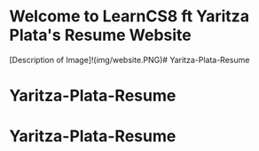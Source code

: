 # Welcome to LearnCS8 ft Yaritza Plata's Resume Website
[Description of Image]!(img/website.PNG)# Yaritza-Plata-Resume
# Yaritza-Plata-Resume
# Yaritza-Plata-Resume
